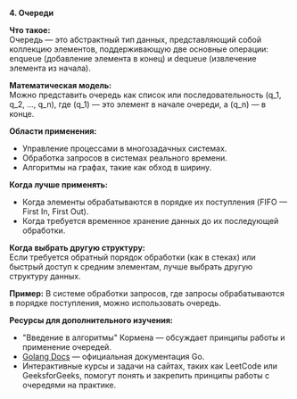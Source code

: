 **4. Очереди**

**Что такое:**  
Очередь — это абстрактный тип данных, представляющий собой коллекцию элементов, поддерживающую две основные операции: enqueue (добавление элемента в конец) и dequeue (извлечение элемента из начала).

**Математическая модель:**  
Можно представить очередь как список или последовательность \(q_1, q_2, ..., q_n\), где \(q_1\) — это элемент в начале очереди, а \(q_n\) — в конце.

**Области применения:**
- Управление процессами в многозадачных системах.
- Обработка запросов в системах реального времени.
- Алгоритмы на графах, такие как обход в ширину.

**Когда лучше применять:**
- Когда элементы обрабатываются в порядке их поступления (FIFO — First In, First Out).
- Когда требуется временное хранение данных до их последующей обработки.

**Когда выбрать другую структуру:**  
Если требуется обратный порядок обработки (как в стеках) или быстрый доступ к средним элементам, лучше выбрать другую структуру данных.

**Пример:** В системе обработки запросов, где запросы обрабатываются в порядке поступления, можно использовать очередь.


**Ресурсы для дополнительного изучения:**
- "Введение в алгоритмы" Кормена — обсуждает принципы работы и применение очередей.
- [Golang Docs](https://golang.org/doc/) — официальная документация Go.
- Интерактивные курсы и задачи на сайтах, таких как LeetCode или GeeksforGeeks, помогут понять и закрепить принципы работы с очередями на практике.